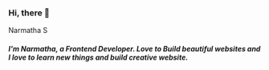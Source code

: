 ### Hi, there  👋

Narmatha S
<h5>I'm Narmatha, a Frontend Developer. Love to Build beautiful websites and I love to learn new things and build creative website.<h5>
